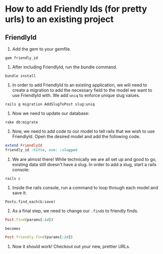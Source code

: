 # How to add Friendly Ids (for pretty urls) to an existing project

## FriendlyId

1. Add the gem to your gemfile.

  ```console
  gem friendly_id
  ```
  
1. After including FriendlyId, run the bundle command.

  ```console
  bundle install
  ```
  
1. In order to add FriendlyId to an existing application, we will need to create a migration to add the necessary field to the model we want to use FriendlyId with. We add `uniq` to enforce unique slug values.

  ```console
  rails g migration AddSlugToPost slug:uniq
  ```
  
1. Now we need to update our database:

  ```console
  rake db:migrate
  ```
  
1. Now, we need to add code to our model to tell rails that we wish to use FriendlyId. Open the desired model and add the following code.

  ```ruby
  extend FriendlyId
  friendly_id :title, use: :slugged
  ```
  
1. We are almost there! While technically we are all set up and good to go, existing data still doesn't have a slug. In order to add a slug, start a rails console:
  
  ```console
  rails c
  ```
  
1. Inside the rails console, run a command to loop through each model and save it:

  ```
  Posts.find_each(&:save)
  ```
  
1. As a final step, we need to change our `.find`s to friendly finds.

  ```ruby
  Post.find(params[:id])
  ```
  
    becomes

  ```ruby
  Post.friendly.find(params[:id])
  ```
  
1. Now it should work! Checkout out your new, prettier URLs.
